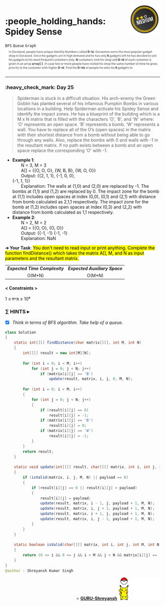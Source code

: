 <img align='right' src="https://github.com/guru-shreyansh/GeeksforGeeks-30-Days-of-Code/blob/main/!DOC!/Medium%233.png" width="100">
<h1>:people_holding_hands: Spidey Sense</h1>

`BFS`
`Queue`
`Graph`
<img align='centre' src="https://github.com/guru-shreyansh/GeeksforGeeks-30-Days-of-Code/blob/main/Day%3C25%3E/D25.png">
________________________________________________________________________________________________________________________________________________________
<h3>:heavy_check_mark: Day 25</h3>
<blockquote>Spiderman is stuck in a difficult situation. His arch-enemy the Green Goblin has planted several of his infamous Pumpkin Bombs in various locations in a building. Help Spiderman activate his Spidey Sense and identify the impact zones. 
He has a blueprint of the building which is a M x N matrix that is filled with the characters ‘O’, ‘B’, and ‘W’ where: 
‘O’ represents an open space.
‘B’ represents a bomb.
‘W’ represents a wall.
You have to replace all of the O’s (open spaces) in the matrix with their shortest distance from a bomb without being able to go through any walls. Also, replace the bombs with 0 and walls with -1 in the resultant matrix. If no path exists between a bomb and an open space replace the corresponding 'O' with -1.</blockquote>

* **Example 1**:<br>
&emsp;&emsp;N = 3, M = 3<br>
&emsp;&emsp;A[] = {{O, O, O}, 
       {W, B, B}, 
       {W, O, O}}<br>
&emsp;&emsp;Output: {{2, 1, 1}, 
         {-1, 0, 0},  
         {-1, 1, 1}}<br>
&emsp;&emsp;Explanation: The walls at (1,0) and (2,0) are replaced by -1. The bombs at (1,1) and (1,2) are replaced by 0. The impact zone for the bomb at (1,1) includes open spaces at index (0,0), (0,1) and (2,1) with distance from bomb calculated as 2,1,1 respectively. The impact zone for the bomb at (1,2) 
includes open spaces at index (0,3) and (2,2) with distance from bomb calculated as 1,1 respectively.<br>
* **Example 2**:<br>
&emsp;&emsp;N = 2, M = 2<br>
&emsp;&emsp;A[] = {{O, O},
       {O, O}}<br>
&emsp;&emsp;Output: {{-1, -1}
         {-1, -1}<br>
&emsp;&emsp;Explanation: NaN<br>

**➔ Your Task**:
<mark>You don't need to read input or print anything. Complete the function findDistance() which takes the matrix A[], M, and N as input parameters and the resultant matrix.</mark>

<table align="center">
      <tr><td><em><b>Expected Time Complexity</td> <td><em><b>Expected Auxiliary Space</td></tr>
      <tr><td align="center">O(M*N)</td> <td align="center">O(M*N)</td></tr>
</table>

#### < Constraints >
1  ≤ ` M*N ` ≤  10⁶<br>

###      ∑ HINTS ▸
- [x] _Think in terms of BFS algorithm. Take help of a queue._
```java
class Solution
{
    static int[][] findDistance(char matrix[][], int M, int N)
    {
        int[][] result = new int[M][N];

        for (int i = 0; i < M; i++)
            for (int j = 0; j < N; j++)
                if (matrix[i][j] == 'B')
                    update(result, matrix, i, j, 0, M, N);

        for (int i = 0; i < M; i++)
        {
            for (int j = 0; j < N; j++)
            {
                if (result[i][j] == 0)
                    result[i][j] = -1;
                if (matrix[i][j] == 'B')
                    result[i][j] = 0;
                if (matrix[i][j] == 'W')
                    result[i][j] = -1;
            }
        }
        return result;
    }

    static void update(int[][] result, char[][] matrix, int i, int j, int payload, int M, int N)
    {
        if (isValid(matrix, i, j, M, N) || payload == 0)
        {
            if (result[i][j] == 0 || result[i][j] > payload)
            {
                result[i][j] = payload;
                update(result, matrix, i - 1, j, payload + 1, M, N);
                update(result, matrix, i, j + 1, payload + 1, M, N);
                update(result, matrix, i + 1, j, payload + 1, M, N);
                update(result, matrix, i, j - 1, payload + 1, M, N);
            }
        }
    }

    static boolean isValid(char[][] matrix, int i, int j, int M, int N)
    {
        return (0 <= i && 0 <= j && i < M && j < N && matrix[i][j] == 'O');
    }
}
@author : Shreyansh Kumar Singh
```
<p align="right"> ⭐️ <a href="https://github.com/GURU-Shreyansh" target="_blank"> <b>GURU-Shreyansh</b></a>
      <img src="https://github.com/guru-shreyansh/GeeksforGeeks-30-Days-of-Code/blob/main/!DOC!/GIF--Pika-Wiggles-aoydQ5HRJUAbm.gif" width="135"> </p>
<!--
#GURU ツ
-->
